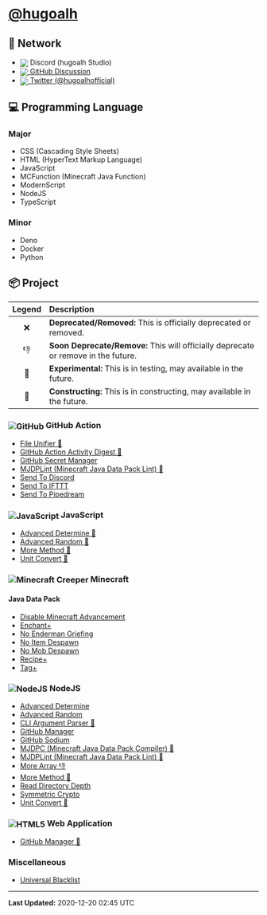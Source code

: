 # [@hugoalh](https://github.com/hugoalh)

## 🙌 Network

- <img align="center" src="https://hugoalh.github.io/Library.SVG.Icon/Discord.svg" /> Discord (hugoalh Studio)
- [<img align="center" src="https://hugoalh.github.io/Library.SVG.Icon/GitHub.svg" /> GitHub Discussion](https://github.com/hugoalh/hugoalh/discussions)
- [<img align="center" src="https://hugoalh.github.io/Library.SVG.Icon/Twitter.svg" /> Twitter (@hugoalhofficial)](https://twitter.com/hugoalhofficial)

## 💻 Programming Language

### Major

- CSS (Cascading Style Sheets)
- HTML (HyperText Markup Language)
- JavaScript
- MCFunction (Minecraft Java Function)
- ModernScript
- NodeJS
- TypeScript

### Minor

- Deno
- Docker
- Python

## 📦 Project

| **Legend** | **Description** |
|:---:|:----|
| ❌ | **Deprecated/Removed:** This is officially deprecated or removed. |
| 👎 | **Soon Deprecate/Remove:** This will officially deprecate or remove in the future. |
| 🧪 | **Experimental:** This is in testing, may available in the future. |
| 🚧 | **Constructing:** This is in constructing, may available in the future. |

### <img align="center" alt="GitHub" src="https://hugoalh.github.io/Library.SVG.Icon/GitHub.svg" /> GitHub Action

- [File Unifier 🚧](https://github.com/hugoalh/GitHubAction.FileUnifier)
- [GitHub Action Activity Digest 🚧](https://github.com/hugoalh/GitHubAction.GitHubActionActivityDigest)
- [GitHub Secret Manager](https://github.com/hugoalh/GitHubAction.GitHubSecretManager)
- [MJDPLint (Minecraft Java Data Pack Lint) 🚧](https://github.com/hugoalh/GitHubAction.MJDPLint)
- [Send To Discord](https://github.com/hugoalh/GitHubAction.SendToDiscord)
- [Send To IFTTT](https://github.com/hugoalh/GitHubAction.SendToIFTTT)
- [Send To Pipedream](https://github.com/hugoalh/GitHubAction.SendToPipedream)

### <img align="center" alt="JavaScript" src="https://hugoalh.github.io/Library.SVG.Icon/JavaScript.svg" /> JavaScript

- [Advanced Determine 🚧](https://github.com/hugoalh-studio/JavaScript.AdvancedDetermine)
- [Advanced Random 🚧](https://github.com/hugoalh-studio/JavaScript.AdvancedRandom)
- [More Method 🚧](https://github.com/hugoalh-studio/JavaScript.MoreMethod)
- [Unit Convert 🚧](https://github.com/hugoalh-studio/JavaScript.UnitConvert)

### <img align="center" alt="Minecraft Creeper" src="https://hugoalh.github.io/Library.SVG.Icon/Minecraft/Creeper_Face.svg" /> Minecraft

#### Java Data Pack

- [Disable Minecraft Advancement](https://github.com/hugoalh-studio/Minecraft.Java.DataPack.DisableMinecraftAdvancement)
- [Enchant+](https://github.com/hugoalh-studio/Minecraft.Java.DataPack.EnchantPlus)
- [No Enderman Griefing](https://github.com/hugoalh-studio/Minecraft.Java.DataPack.NoEndermanGriefing)
- [No Item Despawn](https://github.com/hugoalh-studio/Minecraft.Java.DataPack.NoItemDespawn)
- [No Mob Despawn](https://github.com/hugoalh-studio/Minecraft.Java.DataPack.NoMobDespawn)
- [Recipe+](https://github.com/hugoalh-studio/Minecraft.Java.DataPack.RecipePlus)
- [Tag+](https://github.com/hugoalh-studio-studio/Minecraft.Java.DataPack.TagPlus)

### <img align="center" alt="NodeJS" src="https://hugoalh.github.io/Library.SVG.Icon/NodeJS_Alt.svg" /> NodeJS

- [Advanced Determine](https://github.com/hugoalh-studio/NodeJS.AdvancedDetermine)
- [Advanced Random](https://github.com/hugoalh-studio/NodeJS.AdvancedRandom)
- [CLI Argument Parser 🧪](https://github.com/hugoalh-studio/NodeJS.CLIArgumentParser)
- [GitHub Manager](https://github.com/hugoalh-studio/NodeJS.GitHubManager)
- [GitHub Sodium](https://github.com/hugoalh-studio/NodeJS.GitHubSodium)
- [MJDPC (Minecraft Java Data Pack Compiler) 🚧](https://github.com/hugoalh-studio/NodeJS.MJDPC)
- [MJDPLint (Minecraft Java Data Pack Lint) 🚧](https://github.com/hugoalh-studio/NodeJS.MJDPLint)
- [More Array 👎](https://github.com/hugoalh-studio/NodeJS.MoreArray)
- [More Method 🚧](https://github.com/hugoalh-studio/NodeJS.MoreMethod)
- [Read Directory Depth](https://github.com/hugoalh/NodeJS.ReadDirectoryDepth)
- [Symmetric Crypto](https://github.com/hugoalh-studio/NodeJS.SymmetricCrypto)
- [Unit Convert 🧪](https://github.com/hugoalh-studio/NodeJS.UnitConvert)

### <img align="center" alt="HTML5" src="https://hugoalh.github.io/Library.SVG.Icon/HTML5.svg" /> Web Application

- [GitHub Manager 🚧](https://hugoalh.github.io/GitHubManager)

### Miscellaneous

- [Universal Blacklist](https://github.com/hugoalh-studio/UniversalBlacklist)

---

**Last Updated:** 2020-12-20 02:45 UTC
